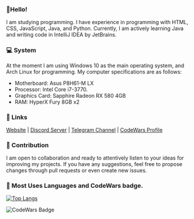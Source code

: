 ### 👋Hello!

I am studying programming. I have experience in programming with HTML, CSS, JavaScript, Java, and Python. 
Currently, I am actively learning Java and writing code in IntelliJ IDEA by JetBrains.

### 💻 System

At the moment I am using Windows 10 as the main operating system, and Arch Linux for programming.
My computer specifications are as follows:

- Motherboard: Asus P8H61-M LX
- Processor: Intel Core i7-3770.
- Graphics Card: Sapphire Radeon RX 580 4GB
- RAM: HyperX Fury 8GB x2

### 📖 Links

[Website](https://drayff.me/) | [Discord Server](https://discord.gg/J2xd86TVEe) | [Telegram Channel](https://t.me/drayffcode/) | [CodeWars Profile](https://www.codewars.com/users/Drayff)

### 📖 Contribution

I am open to collaboration and ready to attentively listen to your ideas for improving my projects. If you have any suggestions, feel free to propose changes through pull requests or even create new issues.

### 🦾 Most Uses Languages and CodeWars badge.
[![Top Langs](https://github-readme-stats.vercel.app/api/top-langs/?username=Drayff)](https://github.com/anuraghazra/github-readme-stats)

![CodeWars Badge](https://www.codewars.com/users/Drayff/badges/small)
